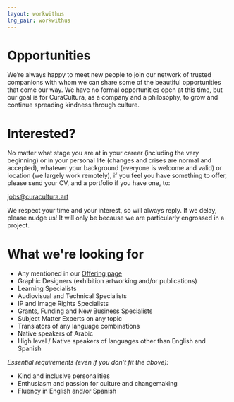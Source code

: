 ```yaml
---
layout: workwithus
lng_pair: workwithus
---
```

# Opportunities
We’re always happy to meet new people to join our network of trusted companions with whom we can share some of the beautiful opportunities that come our way. We have no formal opportunities open at this time, but our goal is for CuraCultura, as a company and a philosophy, to grow and continue spreading kindness through culture.


# Interested?
No matter what stage you are at in your career (including the very beginning) or in your personal life (changes and crises are normal and accepted), whatever your background (everyone is welcome and valid) or location (we largely work remotely), if you feel you have something to offer, please send your CV, and a portfolio if you have one, to: 


<div id="center">
<a id="link" href="mailto:jobs@curacultura.art">jobs@curacultura.art</a>
</div>

We respect your time and your interest, so will always reply. If we delay, please nudge us! It will only be because we are particularly engrossed in a project.

# What we're looking for
<ul>
<li>Any mentioned in our  <a id="link" href="/tabs/offering.html"> Offering page </a> </li>
<li> Graphic Designers (exhibition artworking and/or publications)</li>
<li> Learning Specialists </li>
<li>Audiovisual and Technical Specialists </li>
<li>IP and Image Rights Specialists</li>
<li>Grants, Funding and New Business Specialists</li>
<li>Subject Matter Experts on any topic </li>
<li>Translators of any language combinations</li>
<li>Native speakers of Arabic</li>
<li>High level / Native speakers of languages other than English and Spanish</li>
</ul>

*Essential requirements (even if you don’t fit the above):*

- Kind and inclusive personalities
- Enthusiasm and passion for culture and changemaking
- Fluency in English and/or Spanish
